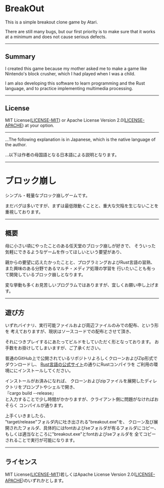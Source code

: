 # BreakOut

This is a simple breakout clone game by Atari.

There are still many bugs, but our first priority is to make sure that it works at a minimum and does not cause serious defects.

---

## Summary

I created this game because my mother asked me to make a game like Nintendo's block crusher, which I had played when I was a child.

I am also developing this software to learn programming and the Rust language, and to practice implementing multimedia processing.

---

## License
MIT License([LICENSE-MIT](https://opensource.org/licenses/MIT)) or Apache License Version 2.0([LICENSE-APACHE](https://www.apache.org/licenses/LICENSE-2.0)) at your option.


---

…The following explanation is in Japanese, which is the native language of the author.

…以下は作者の母国語となる日本語による説明となります。

---

# ブロック崩し

シンプル・軽量なブロック崩しゲームです。

まだバグは多いですが、まずは最低限動くことと、重大な欠陥を生じないことを重視しております。

---

## 概要
母に小さい頃にやったことのある任天堂のブロック崩しが好きで、
そういった気軽にできるようなゲームを作ってほしいという要望があり、

親からの要望に応えたかったことと、プログラミングおよびRust言語の習熟、
また興味のある分野であるマルチ・メディア処理の学習を
行いたいことも有って開発しているブロック崩しとなります。

変な挙動も多くお見苦しいプログラムではありますが、宜しくお願い申し上げます。

---

## 遊び方

いずれバイナリ、実行可能ファイルおよび周辺ファイルのみでの配布、という形を
考えておりますが、現状はソースコードでの配布とさせて頂き、

それにつきプレイするにあたってビルドをしていただく形となっております。
お手数をお掛けしてしまいますが、ご了承ください。

普通のGitHub上で公開されているリポジトリよろしくクローンおよびZip形式でダウンロードし、
[Rust言語の公式サイト](https://www.rust-lang.org/ja)の通りにRustコンパイラを
ご利用の環境ににインストールしてください。

インストールがお済みになれば、
クローンおよびzipファイルを展開したディレクトリをプロンプトやシェルで開き、  
『cargo build --release』  
と入力することで少し時間がかかりますが、クライアント側に問題がなければおそらく
コンパイルが通ります。

上手くいきましたら、  
"target/release"フォルダ内に吐き出される"breakout.exe"を、
クローン及び展開されたフォルダ、具体的にはfontおよびseフォルダが有るフォルダにコピー、  
もしくは適当なところに"breakout.exe"とfontおよびseフォルダを
全てコピーされることで実行が可能になります。


---

## ライセンス
MIT License([LICENSE-MIT](https://opensource.org/licenses/MIT))若しくはApache License Version 2.0([LICENSE-APACHE](https://www.apache.org/licenses/LICENSE-2.0))のいずれかとします。